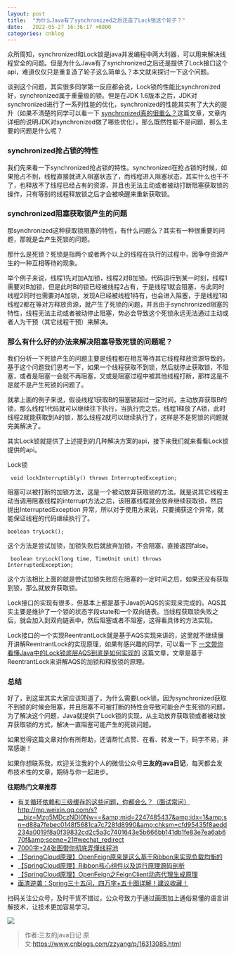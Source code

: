 ```yaml
---
layout: post
title:  "为什么Java有了synchronized之后还造了Lock锁这个轮子？"
date:   2022-05-27 16:36:17 +0800
categories: cnblog
---
```

众所周知，synchronized和Lock锁是java并发编程中两大利器，可以用来解决线程安全的问题。但是为什么Java有了synchronized之后还是提供了Lock接口这个api，难道仅仅只是重复造了轮子这么简单么？本文就来探讨一下这个问题。
 
谈到这个问题，其实很多同学第一反应都会说，Lock锁的性能比synchronized好，synchronized属于重量级的锁。但是在JDK 1.6版本之后，JDK对synchronized进行了一系列性能的优化，synchronized的性能其实有了大大的提升（如果不清楚的同学可以看一下 [synchronized真的很重么？](https://mp.weixin.qq.com/s?__biz=Mzg5MDczNDI0Nw==&amp;amp;mid=2247484124&amp;amp;idx=1&amp;amp;sn=8133290e6dd4c55a310c3d4be1ce0fd7&amp;amp;chksm=cfd95114f8aed802fbdcff8990082ef96195e6b9dcfaf357fc23a0f85045622b8cdaddead1f4&amp;token=667506015&amp;lang=zh_CN#rd)这篇文章，文章内详细的说明JDK对synchronized做了哪些优化），那么既然性能不是问题，那么主要的问题是什么呢？
 
### synchronized抢占锁的特性
 
我们先来看一下synchronized抢占锁的特性。synchronized在抢占锁的时候，如果抢占不到，线程直接就进入阻塞状态了，而线程进入阻塞状态，其实什么也干不了，也释放不了线程已经占有的资源，并且也无法主动或者被动打断阻塞获取锁的操作，只有等别的线程释放锁之后才会被唤醒来重新获取锁。
 
### synchronized阻塞获取锁产生的问题
 
那synchronized这种获取锁阻塞的特性，有什么问题么？其实有一种很重要的问题，那就是会产生死锁的问题。
 
那什么是死锁？死锁是指两个或者两个以上的线程在执行的过程中，因争夺资源产生的一种互相等待的现象。
 
举个例子来说，线程1先对加A加锁，线程2对B加锁。代码运行到某一时刻，线程1需要对B加锁，但是此时B的锁已经被线程2占有，于是线程1就会阻塞，与此同时线程2同时也需要对A加锁，发现A已经被线程1持有，也会进入阻塞，于是线程1和线程2都在等对方释放资源，就产生了死锁的问题，并且由于synchronized阻塞的特性，线程无法主动或者被动停止阻塞，势必会导致这个死锁永远无法通过主动或者人为干预（其它线程干预）来解决。
 
### 那么有什么好的办法来解决阻塞导致死锁的问题呢？
 
我们分析一下死锁产生的问题主要是线程都在相互等待其它线程释放资源导致的，基于这个问题我们思考一下，如果一个线程获取不到锁，然后就停止获取锁，不阻塞，或者是阻塞一会就不再阻塞，又或是阻塞过程中被其他线程打断，那样这是不是就不是产生死锁的问题了。
 
就拿上面的例子来说，假设线程1获取B的阻塞锁超过一定时间，主动放弃获取B的锁，那么线程1代码就可以继续往下执行，当执行完之后，线程1释放了A锁，此时线程2就能获取到A的锁，那么线程2就可以继续执行了，这样是不是死锁的问题就完美解决了。
 
其实Lock锁就提供了上述提到的几种解决方案的api，接下来我们就来看看Lock锁提供的api。
 
Lock锁

     void lockInterruptibly() throws InterruptedException;

阻塞可以被打断的加锁方法，这是一个被动放弃获取锁的方法。就是说其它线程主动当调用阻塞线程的interrupt方法之后，该阻塞线程就会放弃继续获取锁，然后抛出InterruptedException 异常，所以对于使用方来说，只要捕获这个异常，就能保证线程的代码继续执行了。

    boolean tryLock();

这个方法是尝试加锁，加锁失败后就放弃加锁，不会阻塞，直接返回false。

     boolean tryLock(long time, TimeUnit unit) throws InterruptedException;

这个方法相比上面的就是尝试加锁失败后在阻塞的一定时间之后，如果还没有获取到锁，那么就放弃获取锁。
 
Lock接口的实现有很多，但基本上都是基于Java的AQS的实现来完成的。AQS其实主要是维护了一个锁的状态字段state和一个双向链表。当线程获取锁失败之后，就会加入到双向链表中，然后阻塞或者不阻塞，这得看具体的方法实现。
 
Lock接口的一个实现ReentrantLock就是基于AQS实现来讲的，这里就不继续展开讲解ReentrantLock的实现原理，如果有感兴趣的同学，可以看一下 [一文带你看懂Java中的Lock锁底层AQS到底是如何实现的](https://mp.weixin.qq.com/s?__biz=Mzg5MDczNDI0Nw==&amp;amp;mid=2247484115&amp;amp;idx=1&amp;amp;sn=ae26f9eff454497d6aec66a276b5f3e6&amp;amp;chksm=cfd9511bf8aed80d3ef0e319c8b53b436cb1a294081ace96362524ce12a0d60b2785c72473cf&amp;token=667506015&amp;lang=zh_CN#rd) 这篇文章，文章是基于ReentrantLock来讲解AQS的加锁和释放锁的原理。
 
### 总结
 
好了，到这里其实大家应该知道了，为什么需要Lock锁，因为synchronized获取不到锁的时候会阻塞，并且阻塞不可被打断的特性会导致可能会产生死锁的问题，为了解决这个问题，Java就提供了Lock锁的实现，从主动放弃获取锁或者被动放弃获取锁的方式，解决一直阻塞可能产生的死锁问题。
 
如果觉得这篇文章对你有所帮助，还请帮忙点赞、在看、转发一下，码字不易，非常感谢！
 
如果你想联系我，欢迎关注我的个人的微信公众号**三友的java日记**，每天都会发布技术性的文章，期待与你一起进步。

**往期热门文章推荐**

- [有关循环依赖和三级缓存的这些问题，你都会么？（面试常问）](http://mp.weixin.qq.com/s?__biz=Mzg5MDczNDI0Nw==&amp;mid=2247485844&amp;idx=1&amp;sn=f9e173c51f4397899470ffbc8eaa3b92&amp;chksm=cfd95a5cf8aed34a3fe68ed8a2fbf420df29a0014a0cbce44c71a7beec0c21fd6285de64f29c&amp;scene=21#wechat_redirect)http://mp.weixin.qq.com/s?__biz=Mzg5MDczNDI0Nw==&amp;mid=2247485437&amp;idx=1&amp;sn=d88a7febec0148f5681ca7c728fd8990&amp;chksm=cfd95435f8aedd234a0019f8a0f39832cd2c5a3c7401643e5b666bb141db1fe83e7ea6ab670f&amp;scene=21#wechat_redirect
- [7000字+24张图带你彻底弄懂线程池](http://mp.weixin.qq.com/s?__biz=Mzg5MDczNDI0Nw==&amp;mid=2247484636&amp;idx=1&amp;sn=834df6a5bf598819d30b2b8f6d42d242&amp;chksm=cfd95714f8aede0210ad9d215b69b25851c17cfb02cab849c6bccea49868b66adda596487b13&amp;scene=21#wechat_redirect)
- [【SpringCloud原理】OpenFeign原来是这么基于Ribbon来实现负载均衡的](http://mp.weixin.qq.com/s?__biz=Mzg5MDczNDI0Nw==&amp;mid=2247484211&amp;idx=1&amp;sn=13b1cb0832bfae9a6d2369193700fd19&amp;chksm=cfd950fbf8aed9ed473a0e170480770c311f1b637607332a0df15f32e2e9a446f8bc97f0b295&amp;scene=21#wechat_redirect)
- [【SpringCloud原理】Ribbon核心组件以及运行原理源码剖析](http://mp.weixin.qq.com/s?__biz=Mzg5MDczNDI0Nw==&amp;mid=2247484202&amp;idx=1&amp;sn=a89f4c393ca2d09b263aab79e4ebfd3d&amp;chksm=cfd950e2f8aed9f4e6f49d93b8120d93382899b7d5eccab06b26c76042abf89a98653410b1d1&amp;scene=21#wechat_redirect)
- [【SpringCloud原理】OpenFeign之FeignClient动态代理生成原理](http://mp.weixin.qq.com/s?__biz=Mzg5MDczNDI0Nw==&amp;mid=2247484185&amp;idx=1&amp;sn=efb3a1f459be9970126269234ff813e7&amp;chksm=cfd950d1f8aed9c7c9ec6bc8b00c376d9777aa6d6aa2b93ccf6a4b4376adbed8c4f3e1e3754b&amp;scene=21#wechat_redirect)
- [面渣逆袭：Spring三十五问，四万字+五十图详解！建议收藏！](http://mp.weixin.qq.com/s?__biz=Mzg5MDczNDI0Nw==&amp;mid=2247485444&amp;idx=1&amp;sn=c9c733e84ae5ea499119c49b0fcd4d42&amp;chksm=cfd95bccf8aed2daa4a474af5aa3a6bb087eecdf7a6bcf453431d33bb09fe353b63cd9e1afe4#rd)

扫码关注公众号，及时干货不错过，公众号致力于通过画图加上通俗易懂的语言讲解技术，让技术更加容易学习。

![](https://img2022.cnblogs.com/blog/2880613/202205/2880613-20220526131552959-1264596689.jpg)
> 作者:三友的java日记
> 原文:https://www.cnblogs.com/zzyang/p/16313085.html
